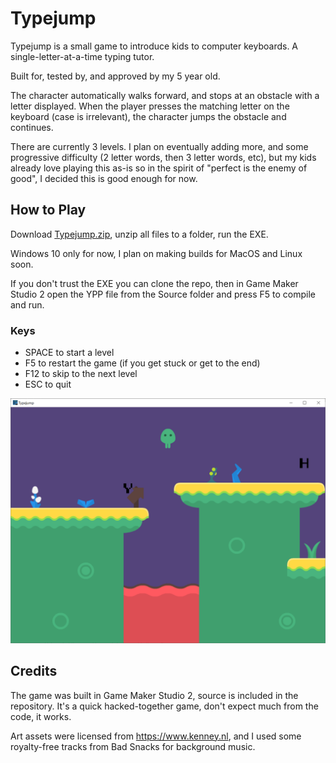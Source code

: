 # Typejump

Typejump is a small game to introduce kids to computer keyboards. A single-letter-at-a-time typing tutor.

Built for, tested by, and approved by my 5 year old.

The character automatically walks forward, and stops at an obstacle with a letter displayed. When the player presses the matching letter on the keyboard (case is irrelevant), the character jumps the obstacle and continues. 

There are currently 3 levels. I plan on eventually adding more, and some progressive difficulty (2 letter words, then 3 letter words, etc), but my kids already love playing this as-is so in the spirit of "perfect is the enemy of good", I decided this is good enough for now.

## How to Play

Download [Typejump.zip](https://github.com/obsoletenerd/typejump/blob/master/Typejump.zip), unzip all files to a folder, run the EXE.

Windows 10 only for now, I plan on making builds for MacOS and Linux soon.

If you don't trust the EXE you can clone the repo, then in Game Maker Studio 2 open the YPP file from the Source folder and press F5 to compile and run.

### Keys

* SPACE to start a level
* F5 to restart the game (if you get stuck or get to the end)
* F12 to skip to the next level
* ESC to quit

![Typejump Screenshot](https://github.com/obsoletenerd/typejump/blob/master/Typejump%20Screenshot.png)

## Credits

The game was built in Game Maker Studio 2, source is included in the repository. It's a quick hacked-together game, don't expect much from the code, it works.

Art assets were licensed from https://www.kenney.nl, and I used some royalty-free tracks from Bad Snacks for background music.
